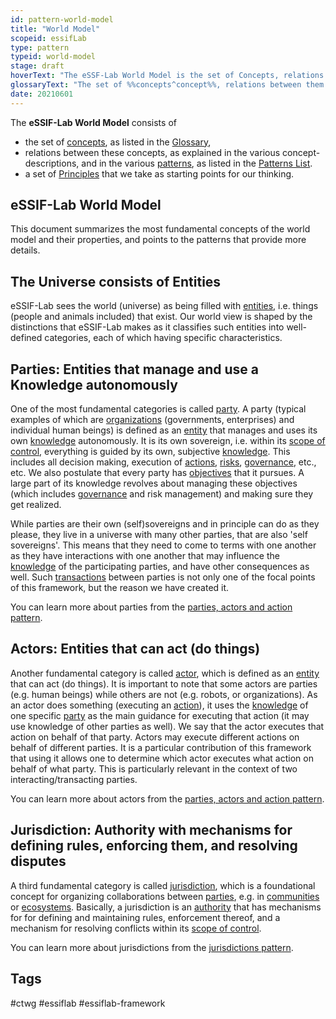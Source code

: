 ```yaml
---
id: pattern-world-model
title: "World Model"
scopeid: essifLab
type: pattern
typeid: world-model
stage: draft
hoverText: "The eSSF-Lab World Model is the set of Concepts, relations between them (Patterns), and principles (that are the starting point for eSSIF-Lab's thinking)."
glossaryText: "The set of %%concepts^concept%%, relations between them (%%patterns^pattern%%), and [Principles](essifLab-principles) (that are the starting point for eSSIF-Lab's thinking)."
date: 20210601
---
```


The **eSSIF-Lab World Model** consists of
- the set of [concepts](concept), as listed in the [Glossary](../essifLab-Glossary),
- relations between these concepts, as explained in the various concept-descriptions, and in the various [patterns](pattern), as listed in the [Patterns List](../essifLab-pattern-list).
- a set of [Principles](../essifLab-principles) that we take as starting points for our thinking.

## eSSIF-Lab World Model

This document summarizes the most fundamental concepts of the world model and their properties, and points to the patterns that provide more details.

## The Universe consists of Entities

eSSIF-Lab sees the world (universe) as being filled with [entities](entity), i.e. things (people and animals included) that exist. Our world view is shaped by the distinctions that eSSIF-Lab makes as it classifies such entities into well-defined categories, each of which having specific characteristics.

## Parties: Entities that manage and use a Knowledge autonomously

One of the most fundamental categories is called [party](party). A party (typical examples of which are [organizations](organization) (governments, enterprises) and individual human beings) is defined as an [entity](entity) that manages and uses its own [knowledge](knowledge) autonomously. It is its own sovereign, i.e. within its [scope of control](scope-of-control), everything is guided by its own, subjective [knowledge](knowledge). This includes all decision making, execution of [actions](action), [risks](risk), [governance](governance), etc., etc. We also postulate that every party has [objectives](objective) that it pursues. A large part of its knowledge revolves about managing these objectives (which includes [governance](governance) and risk management) and making sure they get realized.

While parties are their own (self)sovereigns and in principle can do as they please, they live in a universe with many other parties, that are also 'self sovereigns'. This means that they need to come to terms with one another as they have interactions with one another that may influence the [knowledge](knowledge) of the participating parties, and have other consequences as well. Such [transactions](transaction) between parties is not only one of the focal points of this framework, but the reason we have created it.

You can learn more about parties from the [parties, actors and action pattern](pattern-party-actor-action).


## Actors: Entities that can act (do things)

Another fundamental category is called [actor](actor), which is defined as an [entity](entity) that can act (do things). It is important to note that some actors are parties (e.g. human beings) while others are not (e.g. robots, or organizations). As an actor does something (executing an [action](action)), it uses the [knowledge](knowledge) of one specific [party](party) as the main guidance for executing that action (it may use knowledge of other parties as well). We say that the actor executes that action on behalf of that party. Actors may execute different actions on behalf of different parties. It is a particular contribution of this framework that using it allows one to determine which actor executes what action on behalf of what party. This is particularly relevant in the context of two interacting/transacting parties.

You can learn more about actors from the [parties, actors and action pattern](pattern-party-actor-action).

## Jurisdiction: Authority with mechanisms for defining rules, enforcing them, and resolving disputes

A third fundamental category is called [jurisdiction](jurisdiction), which is a foundational concept for organizing collaborations between [parties](party), e.g. in [communities](community) or [ecosystems](ecosystem). Basically, a jurisdiction is an [authority](authority) that has mechanisms for for defining and maintaining rules, enforcement thereof, and a mechanism for resolving conflicts within its [scope of control](scope-of-control).

You can learn more about jurisdictions from the [jurisdictions pattern](pattern-jurisdiction).
## Tags
#ctwg #essiflab #essiflab-framework